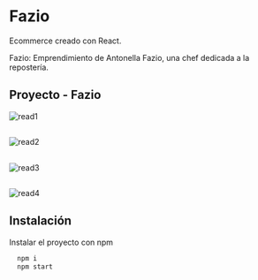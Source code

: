 # Fazio

Ecommerce creado con React.

Fazio: Emprendimiento de Antonella Fazio, una chef dedicada a la repostería.

## Proyecto - Fazio
![read1](https://firebasestorage.googleapis.com/v0/b/fazio-df8ba.appspot.com/o/read1.png?alt=media&token=07f3ea69-e142-42de-9cf0-5226a52326f9)
## 
![read2](https://firebasestorage.googleapis.com/v0/b/fazio-df8ba.appspot.com/o/read2.png?alt=media&token=2ea60ea0-ac42-46c2-8835-83701ea051f7)

## 

![read3](https://firebasestorage.googleapis.com/v0/b/fazio-df8ba.appspot.com/o/read3.png?alt=media&token=01bfa134-38cb-4479-943f-d2e889c0d234)

## 
![read4](https://firebasestorage.googleapis.com/v0/b/fazio-df8ba.appspot.com/o/read4.png?alt=media&token=d4fc93c9-88e6-465d-8d87-88e968566107)




## Instalación 

Instalar el proyecto con npm 
```bash
  npm i
  npm start
```
    